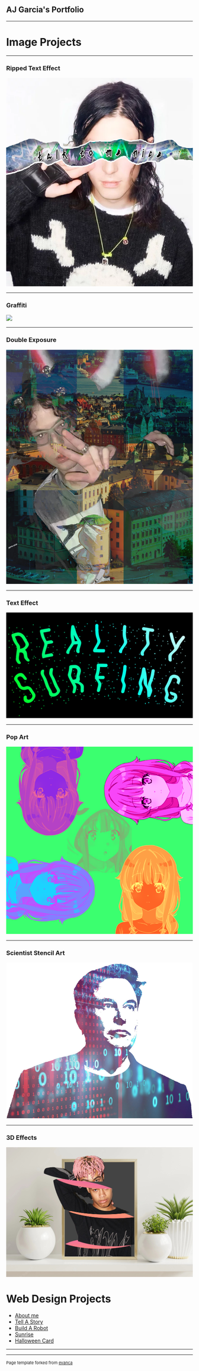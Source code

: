 ## AJ Garcia's Portfolio

---
# Image Projects

---
### Ripped Text Effect
<img src="images/ripped.png?raw=true"/>

---
### Graffiti
<img src="images/graffiti.png?raw=true"/>

---
### Double Exposure
<img src="images/2xexposure.png?raw=true"/>

---
### Text Effect
<img src="images/reality surf.jpg?raw=true"/>

---
### Pop Art
<img src="images/pop.png?raw=true"/>

---
### Scientist Stencil Art
<img src="images/musk.jpg?raw=true"/>

---
### 3D Effects
<img src="images/ecco2split.jpg?raw=true"/>

# Web Design Projects

- [About me](https://trinket.io/html/0bc13928dd)
- [Tell A Story](https://trinket.io/html/e8228e96cb)
- [Build A Robot](https://trinket.io/html/32baee7198)
- [Sunrise](https://trinket.io/html/eab5e6833d)
- [Halloween Card](https://trinket.io/html/71981ca170)

---




---
<p style="font-size:11px">Page template forked from <a href="https://github.com/evanca/quick-portfolio">evanca</a></p>
<!-- Remove above link if you don't want to attibute -->
